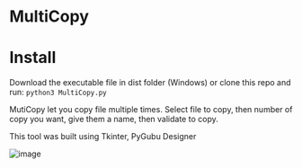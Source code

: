 # MultiCopy

# Install
Download the executable file in dist folder (Windows) or clone this repo and run:
``` python3 MultiCopy.py ```

MutiCopy let you copy file multiple times. Select file to copy, then number of copy you want, give them a name, then validate to copy.

This tool was built using Tkinter, PyGubu Designer

![image](https://user-images.githubusercontent.com/56622131/185349406-cd7e470d-6899-4be8-b0e9-3a0f7cb810f1.png)

